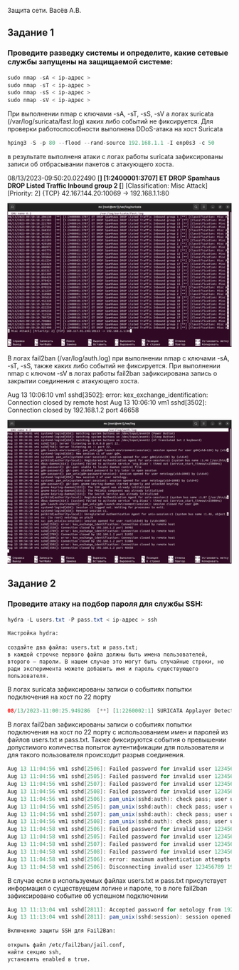 Защита сети. Васёв А.В.

## Задание 1

### Проведите разведку системы и определите, какие сетевые службы запущены на защищаемой системе:

```java
sudo nmap -sA < ip-адрес >
sudo nmap -sT < ip-адрес >
sudo nmap -sS < ip-адрес >
sudo nmap -sV < ip-адрес >
```
При выполнении nmap с ключами -sA, -sT, -sS, -sV а логах suricata (/var/log/suricata/fast.log) каких либо событий не фиксируется. Для проверки работоспособности выполнена DDoS-атака на хост Suricata
```java
hping3 -S -p 80 --flood --rand-source 192.168.1.1 -I enp0s3 -c 50
```
в результате выполненя атаки с логах работы suricata зафиксированы записи об отбрасывании пакетов с атакующего хоста.

08/13/2023-09:50:20.022490  [**] [1:2400001:3707] ET DROP Spamhaus DROP Listed Traffic Inbound group 2 [**] [Classification: Misc Attack] [Priority: 2] {TCP} 42.167.144.20:10069 -> 192.168.1.1:80

![alt text](https://github.com/rus42/NetworkProtection/blob/main/Task_1.1.png)

В логах fail2ban (/var/log/auth.log) при выполнении nmap с ключами -sA, -sT, -sS, также каких либо событий не фиксируется.
При выполнении nmap с ключом -sV в логах работы fail2ban зафиксирована запись о закрытии соединения с атакующего хоста.

Aug 13 10:06:10 vm1 sshd[3502]: error: kex_exchange_identification: Connection closed by remote host
Aug 13 10:06:10 vm1 sshd[3502]: Connection closed by 192.168.1.2 port 46658

![alt text](https://github.com/rus42/NetworkProtection/blob/main/Task_1.2.png)

## Задание 2

### Проведите атаку на подбор пароля для службы SSH:

```java
hydra -L users.txt -P pass.txt < ip-адрес > ssh
```

    Настройка hydra:

    создайте два файла: users.txt и pass.txt;
    в каждой строчке первого файла должны быть имена пользователей, второго — пароли. В нашем случае это могут быть случайные строки, но ради эксперимента можете добавить имя и пароль существующего пользователя.

В логах suricata зафиксированы записи о событиях попытки подключения на хост по 22 порту

```java
08/13/2023-11:00:25.949286  [**] [1:2260002:1] SURICATA Applayer Detect protocol only one direction [**] [Classification: Generic Protocol Command Decode] [Priority: 3] {TCP} 192.168.1.2:51474 -> 192.168.1.1:22
```

В логах fail2ban зафиксированы записи о событиях попытки подключения на хост по 22 порту с использованием имен и паролей из файлов users.txt и pass.txt. Также фиксируются события о превышении допустимого количества попыток аутентификации для пользователя и для такого пользователя происходит разрыв соединения.

```java
Aug 13 11:04:56 vm1 sshd[2506]: Failed password for invalid user 123456789 from 192.168.1.2 port 42734 ssh2
Aug 13 11:04:56 vm1 sshd[2505]: Failed password for invalid user 123456789 from 192.168.1.2 port 42730 ssh2
Aug 13 11:04:56 vm1 sshd[2507]: Failed password for invalid user 123456789 from 192.168.1.2 port 42736 ssh2
Aug 13 11:04:56 vm1 sshd[2508]: Failed password for invalid user 123456789 from 192.168.1.2 port 42740 ssh2
Aug 13 11:04:56 vm1 sshd[2506]: pam_unix(sshd:auth): check pass; user unknown
Aug 13 11:04:56 vm1 sshd[2505]: pam_unix(sshd:auth): check pass; user unknown
Aug 13 11:04:56 vm1 sshd[2507]: pam_unix(sshd:auth): check pass; user unknown
Aug 13 11:04:56 vm1 sshd[2508]: pam_unix(sshd:auth): check pass; user unknown
Aug 13 11:04:58 vm1 sshd[2506]: Failed password for invalid user 123456789 from 192.168.1.2 port 42734 ssh2
Aug 13 11:04:58 vm1 sshd[2505]: Failed password for invalid user 123456789 from 192.168.1.2 port 42730 ssh2
Aug 13 11:04:58 vm1 sshd[2507]: Failed password for invalid user 123456789 from 192.168.1.2 port 42736 ssh2
Aug 13 11:04:58 vm1 sshd[2508]: Failed password for invalid user 123456789 from 192.168.1.2 port 42740 ssh2
Aug 13 11:04:58 vm1 sshd[2506]: error: maximum authentication attempts exceeded for invalid user 123456789 from 192.168.1.2 port 42734 ssh2 [preauth]
Aug 13 11:04:58 vm1 sshd[2506]: Disconnecting invalid user 123456789 192.168.1.2 port 42734: Too many authentication failures [preauth]
```

В случае если в используемых файлах users.txt и pass.txt присутствует информация о существуещем логине и пароле, то в логе fail2ban зафиксировано событие об успешном подключении

```java
Aug 13 11:13:04 vm1 sshd[2811]: Accepted password for netology from 192.168.1.2 port 53310 ssh2
Aug 13 11:13:04 vm1 sshd[2811]: pam_unix(sshd:session): session opened for user netology(uid=1000) by (uid=0)
```

    Включение защиты SSH для Fail2Ban:

    открыть файл /etc/fail2ban/jail.conf,
    найти секцию ssh,
    установить enabled в true.
